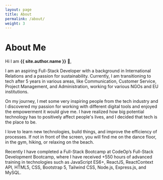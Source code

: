 ```yaml
---
layout: page
title: About
permalink: /about/
weight: 3
---
```


# **About Me**

Hi I am **{{ site.author.name }}** :wave:,<br>

I am an aspiring Full-Stack Developer with a background in International Relations and a passion for sustainability. Currently, I am transitioning to tech after 5 years in various areas, like Communication, Customer Service, Project Management, and Administration, working for various NGOs and EU institutions.

On my journey, I met some very inspiring people from the tech industry and I discovered my passion for working with different digital tools and enjoyed the empowerment it would give me. I have realized how big potential technology has to positively affect people's lives, and I decided that tech is the place to be. 

I love to learn new technologies, build things, and improve the efficiency of processes. If not in front of the screen, you will find me on the dance floor, in the gym, hiking, or relaxing on the beach.

Recently I have completed a Full-Stack Bootcamp at CodeOp’s Full-Stack Development Bootcamp, where I have received +550 hours of advanced training in technologies such as JavaScript ES6+, ReactJS, ReactContext API, HTML5, CSS, Bootstrap 5, Tailwind CSS, Node.js, Express.js, and MySQL.

<!-- <div class="row">
{% include about/skills.html title="Programming Skills" source=site.data.programming-skills %}
{% include about/skills.html title="Other Skills" source=site.data.other-skills %}
</div>

<div class="row">
{% include about/timeline.html %}
</div> -->
